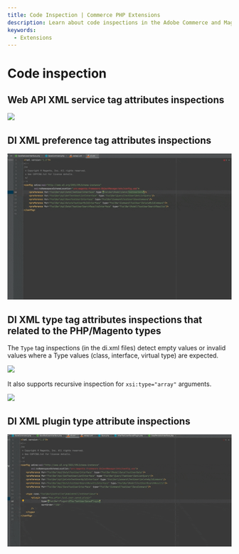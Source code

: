 ```yaml
---
title: Code Inspection | Commerce PHP Extensions
description: Learn about code inspections in the Adobe Commerce and Magento Open Source PHPStorm plugin.
keywords:
  - Extensions
---
```


# Code inspection

## Web API XML service tag attributes inspections

![](../../_images/best-practices/phpstorm/service-tag-inspections-min.gif)

## DI XML preference tag attributes inspections

![](../../_images/best-practices/phpstorm/preference-tag-inspections-min.gif)

## DI XML type tag attributes inspections that related to the PHP/Magento types

The `Type` tag inspections (in the di.xml files) detect empty values or invalid values where a Type values (class, interface, virtual type) are expected.

![](../../_images/best-practices/phpstorm/type-tag-inspections-1-min.gif)

It also supports recursive inspection for `xsi:type="array"` arguments.

![](../../_images/best-practices/phpstorm/type-tag-inspections-2-min.gif)

## DI XML plugin type attribute inspections

![](../../_images/best-practices/phpstorm/plugin-tag-inspections-min.gif)
